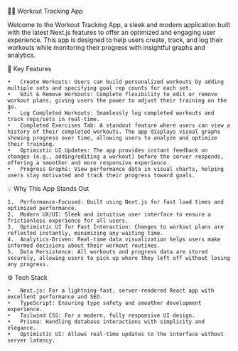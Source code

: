 🏋️‍♂️ Workout Tracking App

Welcome to the Workout Tracking App, a sleek and modern application built with the latest Next.js features to offer an optimized and engaging user experience. This app is designed to help users create, track, and log their workouts while monitoring their progress with insightful graphs and analytics.

🚀 Key Features

	•	Create Workouts: Users can build personalized workouts by adding multiple sets and specifying goal rep counts for each set.
	•	Edit & Remove Workouts: Complete flexibility to edit or remove workout plans, giving users the power to adjust their training on the go.
	•	Log Completed Workouts: Seamlessly log completed workouts and track reps/sets in real-time.
	•	Completed Exercises Tab: A standout feature where users can view a history of their completed workouts. The app displays visual graphs showing progress over time, allowing users to analyze and optimize their training.
	•	Optimistic UI Updates: The app provides instant feedback on changes (e.g., adding/editing a workout) before the server responds, offering a smoother and more responsive experience.
	•	Progress Graphs: View performance data in visual charts, helping users stay motivated and track their progress toward goals.

💡 Why This App Stands Out

	1.	Performance-Focused: Built using Next.js for fast load times and optimized performance.
	2.	Modern UX/UI: Sleek and intuitive user interface to ensure a frictionless experience for all users.
	3.	Optimistic UI for Fast Interaction: Changes to workout plans are reflected instantly, minimizing any waiting time.
	4.	Analytics-Driven: Real-time data visualization helps users make informed decisions about their workout routines.
	5.	Data Persistence: All workouts and progress data are stored securely, allowing users to pick up where they left off without losing any progress.

⚙️ Tech Stack

	•	Next.js: For a lightning-fast, server-rendered React app with excellent performance and SEO.
	•	TypeScript: Ensuring type safety and smoother development experience.
	•	Tailwind CSS: For a modern, fully responsive UI design.
	•	Prisma: Handling database interactions with simplicity and elegance.
	•	Optimistic UI: Allows real-time updates to the interface without server latency.
